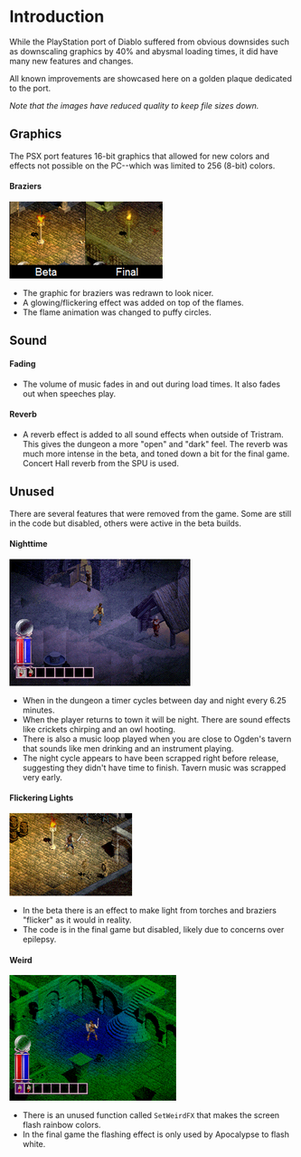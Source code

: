 # Introduction
While the PlayStation port of Diablo suffered from obvious downsides such as downscaling graphics by 40% and abysmal loading times, it did have many new features and changes.

All known improvements are showcased here on a golden plaque dedicated to the port.

*Note that the images have reduced quality to keep file sizes down.*

## Graphics
The PSX port features 16-bit graphics that allowed for new colors and effects not possible on the PC--which was limited to 256 (8-bit) colors.

#### Braziers
![lamp](img/lamp.png)
- The graphic for braziers was redrawn to look nicer.
- A glowing/flickering effect was added on top of the flames.
- The flame animation was changed to puffy circles.

## Sound

#### Fading
- The volume of music fades in and out during load times. It also fades out when speeches play.

#### Reverb
- A reverb effect is added to all sound effects when outside of Tristram. This gives the dungeon a more "open" and "dark" feel. The reverb was much more intense in the beta, and toned down a bit for the final game. Concert Hall reverb from the SPU is used.

## Unused
There are several features that were removed from the game. Some are still in the code but disabled, others were active in the beta builds.

#### Nighttime
![night](img/night.png)
- When in the dungeon a timer cycles between day and night every 6.25 minutes.
- When the player returns to town it will be night. There are sound effects like crickets chirping and an owl hooting.
- There is also a music loop played when you are close to Ogden's tavern that sounds like men drinking and an instrument playing.
- The night cycle appears to have been scrapped right before release, suggesting they didn't have time to finish. Tavern music was scrapped very early.

#### Flickering Lights
![flicker](img/flicker.gif)
- In the beta there is an effect to make light from torches and braziers "flicker" as it would in reality.
- The code is in the final game but disabled, likely due to concerns over epilepsy.

#### Weird
![weird](img/weird.gif)
- There is an unused function called `SetWeirdFX` that makes the screen flash rainbow colors.
- In the final game the flashing effect is only used by Apocalypse to flash white.
